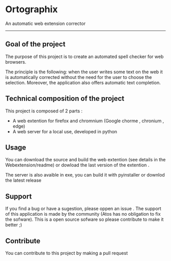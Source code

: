 # Ortographix
An automatic web extension corrector

---

## Goal of the project

The purpose of this project is to create an automated spell checker for web browsers.

The principle is the following: when the user writes some text on the web it is automatically corrected without 
the need for the user to choose the selection. Moreover, the application also offers automatic text completion.

## Technical composition of the project

This project is composed of 2 parts :
- A web extention for firefox and chromnium (Google chorme , chronium , edge)
- A web server for a local use, developed in python

## Usage

You can download the source and build the web extention (see details in the Webextension/readme) 
or dowload the last version of the extention . 

The server is also avaible in exe, you can build it with pyinstaller or downlod the latest release

## Support 

If you find a bug or have a sugestion, please oppen an issue . The support of this application is made by the community (Atos has no obligation to fix the sofware).
This is a open source sofware so please contribute to make it better ;) 

## Contribute

You can contribute to this project by making a pull request 
